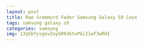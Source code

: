 ```yaml
---
layout: post
title: Rae Sremmurd Fader Samsung Galaxy S9 Case
tags: samsung galaxy s9
categories: samsung
img: 13q5kYysgovZuySR93ktvPbiIiwf3wRHI
---
```

